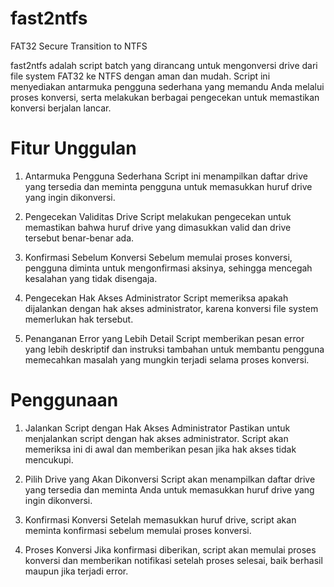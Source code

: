 # fast2ntfs
FAT32 Secure Transition to NTFS

fast2ntfs adalah script batch yang dirancang untuk mengonversi drive dari file system FAT32 ke NTFS dengan aman dan mudah. Script ini menyediakan antarmuka pengguna sederhana yang memandu Anda melalui proses konversi, serta melakukan berbagai pengecekan untuk memastikan konversi berjalan lancar.

######
# Fitur Unggulan
1. Antarmuka Pengguna Sederhana
Script ini menampilkan daftar drive yang tersedia dan meminta pengguna untuk memasukkan huruf drive yang ingin dikonversi.

2. Pengecekan Validitas Drive
Script melakukan pengecekan untuk memastikan bahwa huruf drive yang dimasukkan valid dan drive tersebut benar-benar ada.

3. Konfirmasi Sebelum Konversi
Sebelum memulai proses konversi, pengguna diminta untuk mengonfirmasi aksinya, sehingga mencegah kesalahan yang tidak disengaja.

4. Pengecekan Hak Akses Administrator
Script memeriksa apakah dijalankan dengan hak akses administrator, karena konversi file system memerlukan hak tersebut.

5. Penanganan Error yang Lebih Detail
Script memberikan pesan error yang lebih deskriptif dan instruksi tambahan untuk membantu pengguna memecahkan masalah yang mungkin terjadi selama proses konversi.

# Penggunaan
1. Jalankan Script dengan Hak Akses Administrator
Pastikan untuk menjalankan script dengan hak akses administrator. Script akan memeriksa ini di awal dan memberikan pesan jika hak akses tidak mencukupi.

2. Pilih Drive yang Akan Dikonversi
Script akan menampilkan daftar drive yang tersedia dan meminta Anda untuk memasukkan huruf drive yang ingin dikonversi.

3. Konfirmasi Konversi
Setelah memasukkan huruf drive, script akan meminta konfirmasi sebelum memulai proses konversi.

4. Proses Konversi
Jika konfirmasi diberikan, script akan memulai proses konversi dan memberikan notifikasi setelah proses selesai, baik berhasil maupun jika terjadi error.
